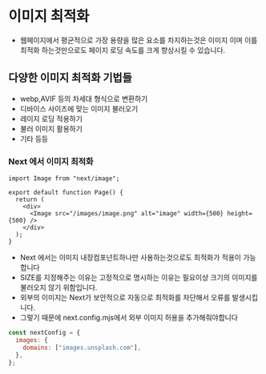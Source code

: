 # 이미지 최적화

- 웹페이지에서 평균적으로 가장 용량을 많은 요소를 차지하는것은 이미지 이며 이를 최적화 하는것만으로도 페이지 로딩 속도를 크게 향상시킬 수 있습니다.

## 다양한 이미지 최적화 기법들

- webp,AVIF 등의 차세대 형식으로 변환하기
- 디바이스 사이즈에 맞는 이미지 불러오기
- 레이지 로딩 적용하기
- 불러 이미지 활용하기
- 기타 등등

### Next 에서 이미지 최적화

```tsx
import Image from "next/image";

export default function Page() {
  return (
    <div>
      <Image src="/images/image.png" alt="image" width={500} height={500} />
    </div>
  );
}
```

- Next 에서는 이미지 내장컴포넌트하나만 사용하는것으로도 최적화가 적용이 가능합니다
- SIZE를 지정해주는 이유는 고정적으로 명시하는 이유는 필요이상 크기의 이미지를 불러오지 않기 위함입니다.
- 외부의 이미지는 Next가 보안적으로 자동으로 최적화를 차단해서 오류를 발생시킵니다.
- 그렇기 때문에 next.config.mjs에서 외부 이미지 허용을 추가해줘야합니다

```mjs
const nextConfig = {
  images: {
    domains: ["images.unsplash.com"],
  },
};
```
